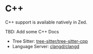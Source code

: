 # C++

C++ support is available natively in Zed.

TBD: Add some C++ Docs

- Tree Sitter: [tree-sitter/tree-sitter-cpp](https://github.com/tree-sitter/tree-sitter-cpp)
- Language Server: [clangd/clangd](https://github.com/clangd/clangd)
